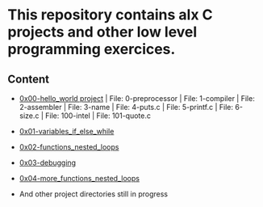# This repository contains alx C projects and other low level programming exercices. #
## Content ##
- [0x00-hello_world project](https://github.com/IamNaeto/alx-low_level_programming/tree/master/0x00-hello_world) | File: 0-preprocessor | File: 1-compiler | File: 2-assembler | File: 3-name | File: 4-puts.c | File: 5-printf.c | File: 6-size.c | File: 100-intel | File: 101-quote.c

- [0x01-variables_if_else_while](https://github.com/IamNaeto/alx-low_level_programming/tree/master/0x01-variables_if_else_while)

- [0x02-functions_nested_loops](https://github.com/IamNaeto/alx-low_level_programming/tree/master/0x02-functions_nested_loops)

- [0x03-debugging](https://github.com/IamNaeto/alx-low_level_programming/tree/master/0x03-debugging)

- [0x04-more_functions_nested_loops](https://github.com/IamNaeto/alx-low_level_programming/tree/master/0x04-more_functions_nested_loops)

- And other project directories still in progress
